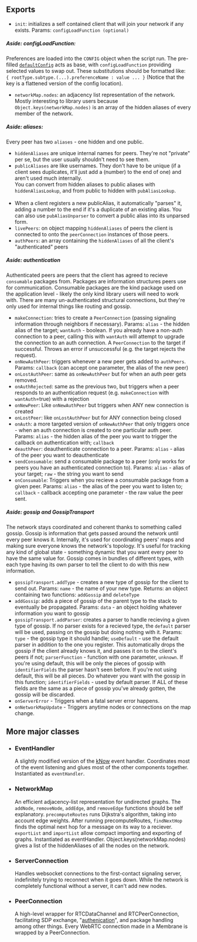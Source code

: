 ## Exports
- `init`: initializes a self contained client that will join your network if any exists. Params: `configLoadFunction (optional)`
##### Aside: configLoadFunction:
Preferences are loaded into the `CONFIG` object when the script run. The pre-filled [`defaultConfig`](https://github.com/Elijah-Bodden/Membrane/blob/2ae86422b14dda2b2da0b4345580c387713e1988/lib/index.js#L11) acts as base, with `configLoadFunction` providing selected values to swap out. These substitutions should be formatted like:
    `
    {
        rootType.subtype.(...).preferenceName : value
        ...
    }`
(Notice that the key is a flattened version of the config location).
- `networkMap.nodes`: an adjacency list representation of the network. Mostly interesting to library users because `Object.keys(networkMap.nodes)` is an array of the hidden aliases of every member of the network.
##### Aside: aliases:
Every peer has two `aliases` - one hidden and one public.  
  - `hiddenAliases` are unique internal names for peers. They're not "private" per se, but the user usually shouldn't need to see them.
  - `publicAliases` are like usernames. They don't have to be unique (if a client sees duplicates, it'll just add a (number) to the end of one) and aren't used much internally.  
You can convert from hidden aliases to public aliases with `hiddenAliasLookup`, and from public to hidden with `pubAliasLookup`.  </br></br>
- When a client registers a new publicAlias, it automatically "parses" it, adding a number to the end if it's a duplicate of an existing alias. You can also use `pubAliasUnparser` to convert a public alias into its unparsed form.
- `livePeers`: on object mapping `hiddenAliases` of peers the client is connected to onto the `peerConnection` instances of those peers.
- `authPeers`: an array containing the `hiddenAliases` of all the client's "authenticated" peers
##### Aside: authentication
Authenticated peers are peers that the client has agreed to recieve `consumable` packages from. Packages are information structures peers use for communication. Consumable packages are the kind package used on the application level - likely the only kind library users will need to work with. There are many un-authenticated structural connections, but they're only used for internal things like routing and gossip.  
- `makeConnection`: tries to create a `PeerConnection` (passing signaling information through neighbors if necessary). Params: `alias` - the hidden alias of the target; `wantAuth` - boolean. If you already have a non-auth connection to a peer, calling this with `wantAuth` will attempt to upgrade the connection to an auth connection. A `PeerConnection` to the target if successful. Throws an error if unsuccessful (e.g. the target rejects the request).
- `onNewAuthPeer`: triggers whenever a new peer gets added to `authPeers`. Params: `callback` (can accept one parameter, the alias of the new peer)
- `onLostAuthPeer`: same as `onNewAuthPeer` but for when an auth peer gets removed.
- `onAuthRejected`: same as the previous two, but triggers when a peer responds to an authentication request (e.g. `makeConnection` with `wantAuth`=true) with a rejection
- `onNewPeer`: Like `onNewAuthPeer` but triggers when ANY new connection is created
- `onLostPeer`: like `onLostAuthPeer` but for ANY connection being closed
- `onAuth`: a more targeted version of `onNewAuthPeer` that only triggers once - when an auth connection is created to one particular auth peer. Params: `alias` - the hidden alias of the peer you want to trigger the callback on authentication with; `callback`
- `deauthPeer`: deauthenticate connection to a peer. Params: `alias` - alias of the peer you want to deauthenticate
- `sendConsumable`: send a consumable package to a peer (only works for peers you have an authenticated connection to). Params: `alias` - alias of your target; `raw` - the string you want to send
- `onConsumable`: Triggers when you recieve a consumable package from a given peer. Params: `alias` - the alias of the peer you want to listen to; `callback` - callback accepting one parameter - the raw value the peer sent.
##### Aside: gossip and GossipTransport
The network stays coordinated and coherent thanks to something called gossip. Gossip is information that gets passed around the network until every peer knows it. Internally, it's used for coordinating peers' maps and making sure everyone knows the network's topology. It's useful for tracking any kind of global state - something dynamic that you want every peer to have the same value for. Gossip comes in bundles of different types, with each type having its own parser to tell the client to do with this new information.
- `gossipTransport.addType` - creates a new type of gossip for the client to send out. Params: `name` - the name of your new type. Returns: an object containing two functions: `addGossip` and `deleteType`
- `addGossip`: adds a piece of gossip of the parent type to the stack to eventually be propagated. Params: `data` - an object holding whatever information you want to gossip
- `gossipTransport.addParser`: creates a parser to handle recieving a given type of gossip. If no parser exists for a recieved type, the `default` parser will be used, passing on the gossip but doing nothing with it. Params: `type` - the gossip type it should handle; `useDefault` - use the default parser in addition to the one you register. This automatically drops the gossip if the client already knows it, and passes it on to the client's peers if not; `parserFunction` - function with one parameter, `unknown`. If you're using default, this will be only the pieces of gossip with `identifierFields` the parser hasn't seen before. If you're not using default, this will be all pieces. Do whatever you want with the gossip in this function; `identifierFields` - used by default parser. If ALL of these fields are the same as a piece of gossip you've already gotten, the gossip will be discarded.
- `onServerError` - Triggers when a fatal server error happens.
- `onNetworkMapUpdate` - Triggers anytime nodes or connections on the map change.


## More major classes
- ### EventHandler
  A slightly modified version of the [kNow](https://github.com/Elijah-Bodden/kNow) event handler. Coordinates most of the event listening and glues most of the other components together. Instantiated as `eventHandler`.
- ### NetworkMap
  An efficient adjacency-list representation for undirected graphs. The `addNode`, `removeNode`, `addEdge`, and `removeEdge` functions should be self explanatory. `precomputeRoutes` runs Dijkstra's algorithm, taking into account edge weights. After running precomputeRoutes, `findNextHop` finds the optimal next hop for a message on its way to a reciever. `exportList` and `importList` allow compact importing and exporting of graphs. Instantiated as eventHandler. Object.keys(networkMap.nodes) gives a list of the hiddenAliases of all the nodes on the network.
- ### ServerConnection
  Handles websocket connections to the first-contact signaling server, indefinitely trying to reconnect when it goes down. While the network is completely functional without a server, it can't add new nodes.
- ### PeerConnection
  A high-level wrapper for RTCDataChannel and RTCPeerConnection, facilitating SDP exchange, "[authenication](https://github.com/Elijah-Bodden/Membrane/blob/main/docs.md#authentication)", and package handling among other things. Every WebRTC connection made in a Membrane is wrapped by a PeerConnection.
